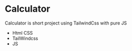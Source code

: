 # Calculator
Calculator is short project using TailwindCss with pure JS <br> 
<ul>
  <li>Html CSS</li>
  <li>TailWindcss</li>
  <li>JS</li>
</ul>
